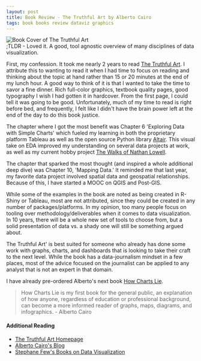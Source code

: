 ```yaml
---
layout: post
title: Book Review - The Truthful Art by Alberto Cairo
tags: book books review dataviz graphics
---
```


<div class="img_center">
  <img src="{{ site.baseurl }}/images/book-review-truthful-art.png" alt="Book Cover of The Truthful Art">
</div>
;TLDR - Loved it. A good, tool agnostic overview of many disciplines of data visualization.

First, my confession. It took me nearly 2 years to read [The Truthful Art](http://www.thefunctionalart.com/p/the-truthful-art-book.html). I attribute this to wanting to read it when I had time to focus on reading and thinking about the topic at hand rather than 15 or 20 minutes at the end of my lunch hour. A good way to think of it is that I wanted to take the time to savor a fine dinner. Rich full-color graphics, textbook quality pages, good typography I wish I had gotten it in hardcover. From the first page, I could tell it was going to be good. Unfortunately, much of my time to read is right before bed, and frequently, I felt like I didn't have the brain power left at the end of the day to do this book justice.

The chapter where I got the most benefit was Chapter 6 'Exploring Data with Simple Charts' which fueled my learning in both the proprietary platform Tableau as well as the open source Python library [Altair](https://altair-viz.github.io/index.html). This visual take on EDA improved my understanding on several data projects at work, as well as my current hobby project [The Walks of Nathan Lowell](https://github.com/gnfrazier/twonl).

The chapter that sparked the most thought (and inspired a whole additional deep dive) was Chapter 10, 'Mapping Data.' It reminded me that last year, my favorite data project involved spatial data and geospatial relationships. Because of this, I have started a MOOC on QGIS and Post-GIS.

While some of the examples in the book are noted as being created in R-Shiny or Tableau, most are not attributed, since they could be created in any number of packages/platforms. In my opinion, too many people focus on tooling over methodology/deliverables when it comes to data visualization. In 10 years, there will be a whole new set of tools to choose from, but a solid presentation of data vs. a shady one will still be something argued about.

The Truthful Art' is best suited for someone who already has done some work with graphs, charts, and dashboards that is looking to take their craft to the next level. While the book has a data-journalism mindset in a few places, most of the advice focused on the journalist can be applied to any analyst that is not an expert in that domain.

I have already pre-ordered Alberto's next book [How Charts Lie](https://books.wwnorton.com/books/detail.aspx?id=4294998829&LangType=1033).

> How Charts Lie is my first book for the general public, an explanation of how anyone, regardless of education or professional background, can become a more informed reader of graphs, maps, diagrams, and infographics. - Alberto Cairo

#### Additional Reading

-   [The Truthful Art Homepage](http://www.thefunctionalart.com/p/the-truthful-art-book.html)
-   [Alberto Cairo's Blog](http://www.thefunctionalart.com/)
-   [Stephane Few's Books on Data Visualization](http://www.stephen-few.com/books.php)
